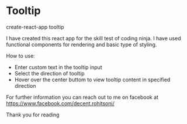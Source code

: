 # Tooltip
create-react-app tooltip

I have created this react app for the skill test of coding ninja.
I have used functional components for rendering and basic type of styling.

How to use:

* Enter custom text in the tooltip input
* Select the direction of tooltip
* Hover over the center buttom to view tooltip content in specified direction


For further information you can reach out to me on facebook at https://www.facebook.com/decent.rohitsoni/

Thank you for reading

